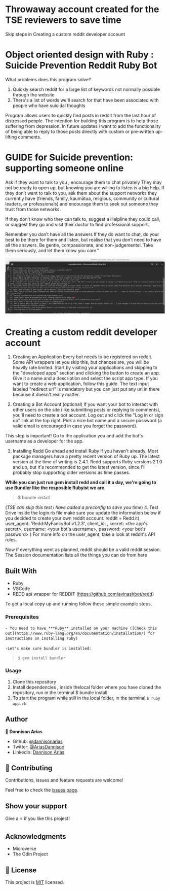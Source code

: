 # Throwaway account created for the TSE reviewers to save time
 Skip steps in Creating a custom reddit developer account
# Object oriented design with Ruby : Suicide Prevention Reddit Ruby Bot
   What problems does this program solve?
   1. Quickly search reddit for a large list of keywords not normally possible through the website
   2. There's a list of words we'll search for that have been associated with people who have suicidal thoughts
   
   Program allows users to quickly find posts in reddit from the last hour of distressed people.
   The intention for building this program is to help those suffering from depression. 
   In future updates i want to add the functionality of being able to reply to those posts directly
   with custom or pre-written up-lifting comments.



# GUIDE for Suicide prevention: supporting someone online

  Ask if they want to talk to you , encourage them to chat privately
  They may not be ready to open up, but knowing you are willing to listen is a big help. If they don’t want to talk to you, ask them about the support networks they currently have (friends, family, kaumātua, religious, community or cultural leaders, or professionals) and encourage them to seek out someone they trust from those networks.
  
  If they don’t know who they can talk to, suggest a Helpline they could call, or suggest they go and visit their doctor to find professional support.
  
  Remember you don’t have all the answers
  If they do want to chat, do your best to be there for them and listen, but realise that you don’t need to have all the answers. Be gentle, compassionate, and non-judgemental. Take them seriously, and let them know you care."
> 

![screenshot](./screenshots/app_screenshot.png)

# Creating a custom reddit developer account
1. Creating an Application
Every bot needs to be registered on reddit. Some API wrappers let you skip this, but chances are, you will be heavily rate limited. Start by visiting your applications and skipping to the "developed apps" section and clicking the button to create an app. Give it a name and a description and select the script app type. If you want to create a web application, follow this guide. The text input labeled "redirect uri" is mandatory but you can just put any url in there because it doesn't really matter.

2.  Creating a Bot Account (optional)
If you want your bot to interact with other users on the site (like submitting posts or replying to comments), you'll need to create a bot account. Log out and click the "Log in or sign up" link at the top right. Pick a nice bot name and a secure password (a valid email is encouraged in case you forget the password).

This step is important! Go to the application you and add the bot's username as a developer for the app.

3.  Installing Redd
Go ahead and install Ruby if you haven't already. Most package managers have a pretty recent version of Ruby up. The latest version at the time of writing is 2.4.1. Redd supports Ruby versions 2.1.0 and up, but it's recommended to get the latest version, since I'll probably stop supporting older versions as time passes.

**While you can just run gem install redd and call it a day, we're going to use Bundler like the resposible Rubyist we are.**

> $ bundle install

(*TSE can skip this test i have added a preconfig to save you time*)
4.  Test Drive
inside the login.rb file make sure you update the information below if you decided to create your own reddit account.
reddit = Redd.it(
  user_agent: 'Redd:MyFancyBot:v1.2.3',
  client_id: <the code under the title of your app>,
  secret: <the app's secret>,
  username: <your bot's username>,
  password: <your bot's password>
)
For more info on the user_agent, take a look at reddit's API rules.

Now if everything went as planned, reddit should be a valid reddit session. The Session documentation lists all the things you can do from here


## Built With

- Ruby
- VSCode
- REDD api wrapper for REDDIT (https://github.com/avinashbot/redd)

To get a local copy up and running follow these simple example steps.

### Prerequisites
    - You need to have ***Ruby** installed on your machine ([Check this out](https://www.ruby-lang.org/en/documentation/installation/) for instructions on installing ruby)

    -Let's make sure bundler is installed:
>     $ gem install bundler


### Usage
   1. Clone this repository
   2. Install dependencies , inside thelocal folder where you have cloned the repository, run in the terminal $ bundle install
   3. To start the program while still in the local folder, in the terminal `$ ruby app.rb` 

## Author

👤 **Dannison Arias**

- Github: [@dannisonarias](https://github.com/dannisonarias)
- Twitter: [@AriasDannison](https://twitter.com/AriasDannison)
- Linkedin: [Dannison Arias](https://www.linkedin.com/in/dannison-arias-777919190/)

## 🤝 Contributing

Contributions, issues and feature requests are welcome!

Feel free to check the [issues page](issues/).

## Show your support

Give a ⭐️ if you like this project!

## Acknowledgments

- Microverse
- The Odin Project


## 📝 License

This project is [MIT](./license.md) licensed.

  


